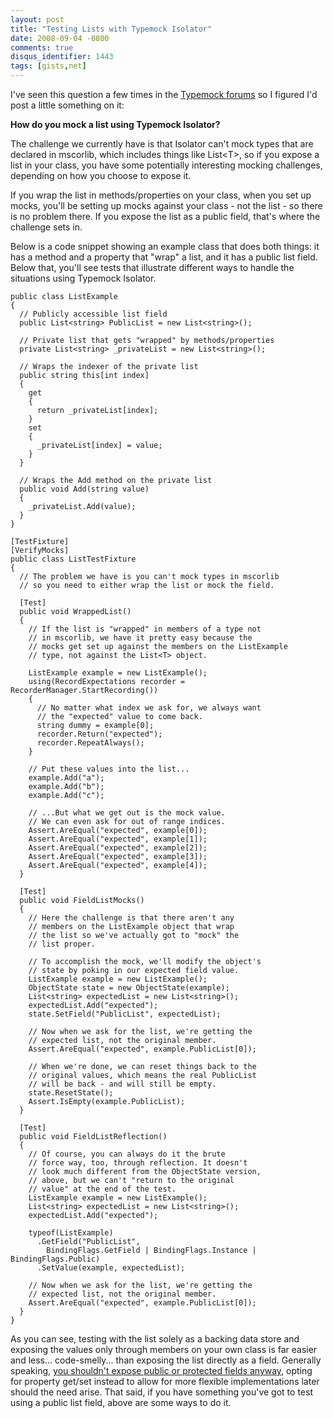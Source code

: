 ```yaml
---
layout: post
title: "Testing Lists with Typemock Isolator"
date: 2008-09-04 -0800
comments: true
disqus_identifier: 1443
tags: [gists,net]
---
```

I've seen this question a few times in the [Typemock
forums](http://www.typemock.com/community/index.php) so I figured I'd
post a little something on it:

**How do you mock a list using Typemock Isolator?**

The challenge we currently have is that Isolator can't mock types that
are declared in mscorlib, which includes things like List\<T\>, so if
you expose a list in your class, you have some potentially interesting
mocking challenges, depending on how you choose to expose it.

If you wrap the list in methods/properties on your class, when you set
up mocks, you'll be setting up mocks against your class - not the list -
so there is no problem there. If you expose the list as a public field,
that's where the challenge sets in.

Below is a code snippet showing an example class that does both things:
it has a method and a property that "wrap" a list, and it has a public
list field. Below that, you'll see tests that illustrate different ways
to handle the situations using Typemock Isolator.

    public class ListExample
    {
      // Publicly accessible list field
      public List<string> PublicList = new List<string>();

      // Private list that gets "wrapped" by methods/properties
      private List<string> _privateList = new List<string>();

      // Wraps the indexer of the private list
      public string this[int index]
      {
        get
        {
          return _privateList[index];
        }
        set
        {
          _privateList[index] = value;
        }
      }

      // Wraps the Add method on the private list
      public void Add(string value)
      {
        _privateList.Add(value);
      }
    }

    [TestFixture]
    [VerifyMocks]
    public class ListTestFixture
    {
      // The problem we have is you can't mock types in mscorlib
      // so you need to either wrap the list or mock the field.

      [Test]
      public void WrappedList()
      {
        // If the list is "wrapped" in members of a type not
        // in mscorlib, we have it pretty easy because the
        // mocks get set up against the members on the ListExample
        // type, not against the List<T> object.

        ListExample example = new ListExample();
        using(RecordExpectations recorder = RecorderManager.StartRecording())
        {
          // No matter what index we ask for, we always want
          // the "expected" value to come back.
          string dummy = example[0];
          recorder.Return("expected");
          recorder.RepeatAlways();
        }

        // Put these values into the list...
        example.Add("a");
        example.Add("b");
        example.Add("c");

        // ...But what we get out is the mock value.
        // We can even ask for out of range indices.
        Assert.AreEqual("expected", example[0]);
        Assert.AreEqual("expected", example[1]);
        Assert.AreEqual("expected", example[2]);
        Assert.AreEqual("expected", example[3]);
        Assert.AreEqual("expected", example[4]);
      }

      [Test]
      public void FieldListMocks()
      {
        // Here the challenge is that there aren't any
        // members on the ListExample object that wrap
        // the list so we've actually got to "mock" the
        // list proper.

        // To accomplish the mock, we'll modify the object's
        // state by poking in our expected field value.
        ListExample example = new ListExample();
        ObjectState state = new ObjectState(example);
        List<string> expectedList = new List<string>();
        expectedList.Add("expected");
        state.SetField("PublicList", expectedList);

        // Now when we ask for the list, we're getting the
        // expected list, not the original member.
        Assert.AreEqual("expected", example.PublicList[0]);

        // When we're done, we can reset things back to the
        // original values, which means the real PublicList
        // will be back - and will still be empty.
        state.ResetState();
        Assert.IsEmpty(example.PublicList);
      }

      [Test]
      public void FieldListReflection()
      {
        // Of course, you can always do it the brute
        // force way, too, through reflection. It doesn't
        // look much different from the ObjectState version,
        // above, but we can't "return to the original
        // value" at the end of the test.
        ListExample example = new ListExample();
        List<string> expectedList = new List<string>();
        expectedList.Add("expected");

        typeof(ListExample)
          .GetField("PublicList",
            BindingFlags.GetField | BindingFlags.Instance | BindingFlags.Public)
          .SetValue(example, expectedList);

        // Now when we ask for the list, we're getting the
        // expected list, not the original member.
        Assert.AreEqual("expected", example.PublicList[0]);
      }
    }

As you can see, testing with the list solely as a backing data store and
exposing the values only through members on your own class is far easier
and less... code-smelly... than exposing the list directly as a field.
Generally speaking, [you shouldn't expose public or protected fields
anyway](http://msdn.microsoft.com/en-us/library/ta31s3bc.aspx), opting
for property get/set instead to allow for more flexible implementations
later should the need arise. That said, if you have something you've got
to test using a public list field, above are some ways to do it.

